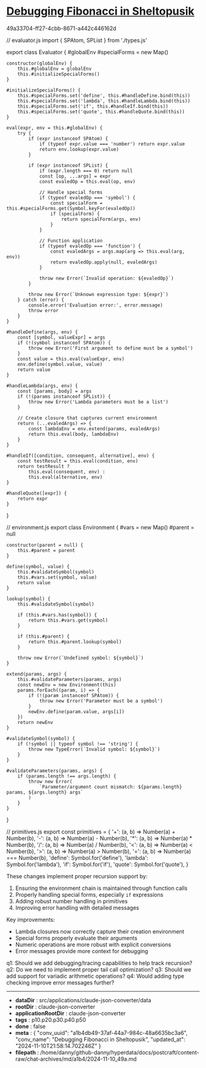 # [Debugging Fibonacci in Sheltopusik](https://claude.ai/chat/a1b4db49-37af-44a7-984c-48a6635bc3a6)

49a33704-ff27-4cbb-8671-a442c446162d

 

<antArtifact identifier="evaluator-core" type="application/vnd.ant.code" language="javascript" title="Enhanced Evaluator with Proper Recursion Support">
// evaluator.js
import { SPAtom, SPList } from './types.js'

export class Evaluator {
    #globalEnv
    #specialForms = new Map()

    constructor(globalEnv) {
        this.#globalEnv = globalEnv
        this.#initializeSpecialForms()
    }

    #initializeSpecialForms() {
        this.#specialForms.set('define', this.#handleDefine.bind(this))
        this.#specialForms.set('lambda', this.#handleLambda.bind(this))
        this.#specialForms.set('if', this.#handleIf.bind(this))
        this.#specialForms.set('quote', this.#handleQuote.bind(this))
    }

    eval(expr, env = this.#globalEnv) {
        try {
            if (expr instanceof SPAtom) {
                if (typeof expr.value === 'number') return expr.value
                return env.lookup(expr.value)
            }

            if (expr instanceof SPList) {
                if (expr.length === 0) return null
                const [op, ...args] = expr
                const evaledOp = this.eval(op, env)

                // Handle special forms
                if (typeof evaledOp === 'symbol') {
                    const specialForm = this.#specialForms.get(Symbol.keyFor(evaledOp))
                    if (specialForm) {
                        return specialForm(args, env)
                    }
                }

                // Function application
                if (typeof evaledOp === 'function') {
                    const evaledArgs = args.map(arg => this.eval(arg, env))
                    return evaledOp.apply(null, evaledArgs)
                }

                throw new Error(`Invalid operation: ${evaledOp}`)
            }

            throw new Error(`Unknown expression type: ${expr}`)
        } catch (error) {
            console.error('Evaluation error:', error.message)
            throw error
        }
    }

    #handleDefine(args, env) {
        const [symbol, valueExpr] = args
        if (!(symbol instanceof SPAtom)) {
            throw new Error('First argument to define must be a symbol')
        }
        const value = this.eval(valueExpr, env)
        env.define(symbol.value, value)
        return value
    }

    #handleLambda(args, env) {
        const [params, body] = args
        if (!(params instanceof SPList)) {
            throw new Error('Lambda parameters must be a list')
        }
        
        // Create closure that captures current environment
        return (...evaledArgs) => {
            const lambdaEnv = env.extend(params, evaledArgs)
            return this.eval(body, lambdaEnv)
        }
    }

    #handleIf([condition, consequent, alternative], env) {
        const testResult = this.eval(condition, env)
        return testResult ? 
            this.eval(consequent, env) : 
            this.eval(alternative, env)
    }

    #handleQuote([expr]) {
        return expr
    }
}
</antArtifact>

<antArtifact identifier="environment" type="application/vnd.ant.code" language="javascript" title="Enhanced Environment with Proper Scope Chains">
// environment.js
export class Environment {
    #vars = new Map()
    #parent = null

    constructor(parent = null) {
        this.#parent = parent
    }

    define(symbol, value) {
        this.#validateSymbol(symbol)
        this.#vars.set(symbol, value)
        return value
    }

    lookup(symbol) {
        this.#validateSymbol(symbol)
        
        if (this.#vars.has(symbol)) {
            return this.#vars.get(symbol)
        }

        if (this.#parent) {
            return this.#parent.lookup(symbol)
        }

        throw new Error(`Undefined symbol: ${symbol}`)
    }

    extend(params, args) {
        this.#validateParameters(params, args)
        const newEnv = new Environment(this)
        params.forEach((param, i) => {
            if (!(param instanceof SPAtom)) {
                throw new Error('Parameter must be a symbol')
            }
            newEnv.define(param.value, args[i])
        })
        return newEnv
    }

    #validateSymbol(symbol) {
        if (!symbol || typeof symbol !== 'string') {
            throw new TypeError(`Invalid symbol: ${symbol}`)
        }
    }

    #validateParameters(params, args) {
        if (params.length !== args.length) {
            throw new Error(
                `Parameter/argument count mismatch: ${params.length} params, ${args.length} args`
            )
        }
    }
}
</antArtifact>

<antArtifact identifier="primitives" type="application/vnd.ant.code" language="javascript" title="Enhanced Primitives with Complete Numeric Operations">
// primitives.js
export const primitives = {
    '+': (a, b) => Number(a) + Number(b),
    '-': (a, b) => Number(a) - Number(b),
    '*': (a, b) => Number(a) * Number(b),
    '/': (a, b) => Number(a) / Number(b),
    '<': (a, b) => Number(a) < Number(b),
    '>': (a, b) => Number(a) > Number(b),
    '=': (a, b) => Number(a) === Number(b),
    'define': Symbol.for('define'),
    'lambda': Symbol.for('lambda'),
    'if': Symbol.for('if'),
    'quote': Symbol.for('quote'),
}
</antArtifact>

These changes implement proper recursion support by:
1. Ensuring the environment chain is maintained through function calls
2. Properly handling special forms, especially `if` expressions
3. Adding robust number handling in primitives
4. Improving error handling with detailed messages

Key improvements:
- Lambda closures now correctly capture their creation environment
- Special forms properly evaluate their arguments
- Numeric operations are more robust with explicit conversions
- Error messages provide more context for debugging

q1: Should we add debugging/tracing capabilities to help track recursion?
q2: Do we need to implement proper tail call optimization?
q3: Should we add support for variadic arithmetic operations?
q4: Would adding type checking improve error messages further?

---

* **dataDir** : src/applications/claude-json-converter/data
* **rootDir** : claude-json-converter
* **applicationRootDir** : claude-json-converter
* **tags** : p10.p20.p30.p40.p50
* **done** : false
* **meta** : {
  "conv_uuid": "a1b4db49-37af-44a7-984c-48a6635bc3a6",
  "conv_name": "Debugging Fibonacci in Sheltopusik",
  "updated_at": "2024-11-10T21:58:14.702246Z"
}
* **filepath** : /home/danny/github-danny/hyperdata/docs/postcraft/content-raw/chat-archives/md/a1b4/2024-11-10_49a.md